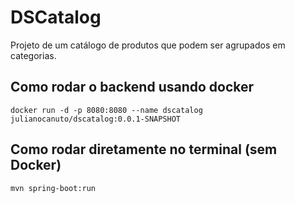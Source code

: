 # DSCatalog

Projeto de um catálogo de produtos que podem ser agrupados em categorias.

## Como rodar o backend usando docker

```
docker run -d -p 8080:8080 --name dscatalog julianocanuto/dscatalog:0.0.1-SNAPSHOT
```
## Como rodar diretamente no terminal (sem Docker)

```
mvn spring-boot:run
```

